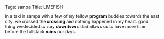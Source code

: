 Tags: sampa
Title: LIMEFISH
  
in a taxi in sampa with a few of my fellow **program** buddies towards the east city. we crossed the **crossing** and nothing happened in my heart. good thing we decided to stay **downtown**. that allows us to have more time before the fullstack **ruins** our days.